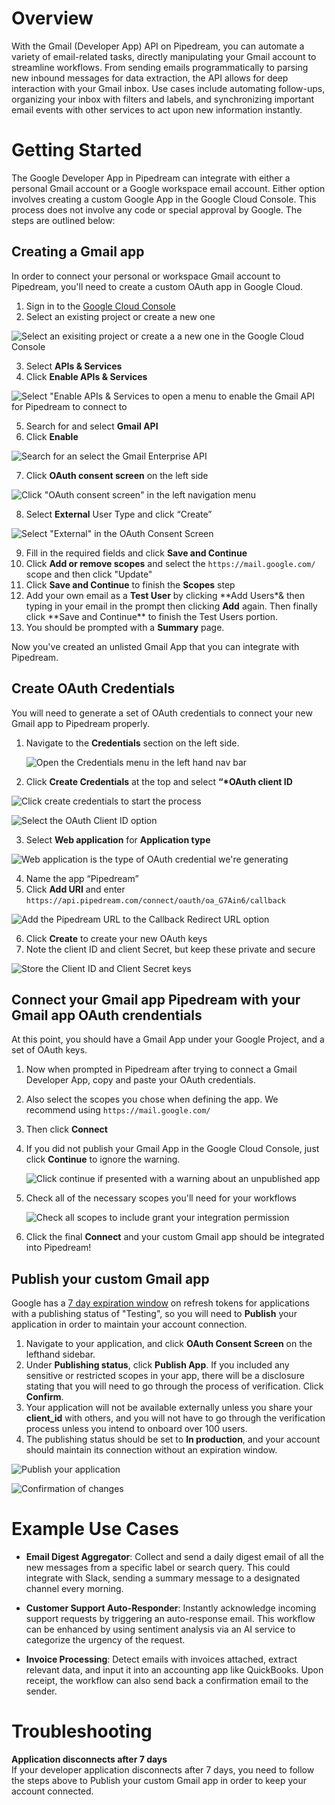 # Overview

With the Gmail (Developer App) API on Pipedream, you can automate a variety of email-related tasks, directly manipulating your Gmail account to streamline workflows. From sending emails programmatically to parsing new inbound messages for data extraction, the API allows for deep interaction with your Gmail inbox. Use cases include automating follow-ups, organizing your inbox with filters and labels, and synchronizing important email events with other services to act upon new information instantly.

# Getting Started

The Google Developer App in Pipedream can integrate with either a personal Gmail account or a Google workspace email account. Either option involves creating a custom Google App in the Google Cloud Console. This process does not involve any code or special approval by Google. The steps are outlined below:

## Creating a Gmail app

In order to connect your personal or workspace Gmail account to Pipedream, you'll need to create a custom OAuth app in Google Cloud.

1. Sign in to the [Google Cloud Console](https://cloud.google.com/)
2. Select an existing project or create a new one

![Select an exisiting project or create a a new one in the Google Cloud Console](https://res.cloudinary.com/pipedreamin/image/upload/v1663268100/docs/components/CleanShot_2022-09-15_at_14.54.34_vajyds.png)

3. Select **APIs & Services**
4. Click **Enable APIs & Services**

![Select "Enable APIs & Services to open a menu to enable the Gmail API for Pipedream to connect to](https://res.cloudinary.com/pipedreamin/image/upload/v1663268316/docs/components/CleanShot_2022-09-15_at_14.58.06_jshirk.png)

5. Search for and select **Gmail API**
6. Click **Enable**

![Search for an select the Gmail Enterprise API](https://res.cloudinary.com/pipedreamin/image/upload/v1663268442/docs/components/CleanShot_2022-09-15_at_15.00.22_skvwei.gif)

7. Click **OAuth consent screen** on the left side

![Click "OAuth consent screen" in the left navigation menu](https://res.cloudinary.com/pipedreamin/image/upload/v1663268506/docs/components/CleanShot_2022-09-15_at_15.01.24_wravfb.png)

8. Select **External** User Type and click “Create”

![Select "External" in the OAuth Consent Screen](https://res.cloudinary.com/pipedreamin/image/upload/v1663268545/docs/components/CleanShot_2022-09-15_at_15.02.22_fiekq1.png)

9. Fill in the required fields and click **Save and Continue**
10. Click **Add or remove scopes** and select the `https://mail.google.com/` scope and then click "Update"
11. Click **Save and Continue** to finish the **Scopes** step
12. Add your own email as a **Test User** by clicking **Add Users\*& then typing in your email in the prompt then clicking **Add** again. Then finally click **Save and Continue\*\* to finish the Test Users portion.
13. You should be prompted with a **Summary** page.

Now you've created an unlisted Gmail App that you can integrate with Pipedream.

## Create OAuth Credentials

You will need to generate a set of OAuth credentials to connect your new Gmail app to Pipedream properly.

1. Navigate to the **Credentials** section on the left side.

   ![Open the Credentials menu in the left hand nav bar](https://res.cloudinary.com/pipedreamin/image/upload/v1663269973/docs/components/CleanShot_2022-09-15_at_15.13.52_yvllxi.png)

2. Click **Create Credentials** at the top and select **“\*OAuth client ID**

![Click create credentials to start the process](https://res.cloudinary.com/pipedreamin/image/upload/v1663270014/docs/components/CleanShot_2022-09-15_at_15.14.15_hjulis.png)

![Select the OAuth Client ID option](https://res.cloudinary.com/pipedreamin/image/upload/v1663270093/docs/components/CleanShot_2022-09-15_at_15.14.39_juqtnm.png)

3. Select **Web application** for **Application type**

![Web application is the type of OAuth credential we're generating](https://res.cloudinary.com/pipedreamin/image/upload/v1663270117/docs/components/CleanShot_2022-09-15_at_15.14.56_hlseq6.png)

4. Name the app “Pipedream”
5. Click **Add URI** and enter `https://api.pipedream.com/connect/oauth/oa_G7Ain6/callback`

![Add the Pipedream URL to the Callback Redirect URL option](https://res.cloudinary.com/pipedreamin/image/upload/v1663270187/docs/components/CleanShot_2022-09-15_at_15.16.10_hvbocb.png)

6. Click **Create** to create your new OAuth keys
7. Note the client ID and client Secret, but keep these private and secure

![Store the Client ID and Client Secret keys](https://res.cloudinary.com/pipedreamin/image/upload/v1663270250/docs/components/CleanShot_2022-09-15_at_15.16.29_hvxnkx.png)

## Connect your Gmail app Pipedream with your Gmail app OAuth crendentials

At this point, you should have a Gmail App under your Google Project, and a set of OAuth keys.

1. Now when prompted in Pipedream after trying to connect a Gmail Developer App, copy and paste your OAuth credentials.
2. Also select the scopes you chose when defining the app. We recommend using `https://mail.google.com/`
3. Then click **Connect**
4. If you did not publish your Gmail App in the Google Cloud Console, just click **Continue** to ignore the warning.

   ![Click continue if presented with a warning about an unpublished app](https://res.cloudinary.com/pipedreamin/image/upload/v1663269902/docs/components/CleanShot_2022-09-15_at_15.19.58_jnzlwc.png)

5. Check all of the necessary scopes you'll need for your workflows

   ![Check all scopes to include grant your integration permission](https://res.cloudinary.com/pipedreamin/image/upload/v1663269729/docs/components/CleanShot_2022-09-15_at_15.20.26_jlnyw4.gif)

6. Click the final **Connect** and your custom Gmail app should be integrated into Pipedream!

## Publish your custom Gmail app

Google has a [7 day expiration window](https://developers.google.com/identity/protocols/oauth2#:~:text=A%20Google%20Cloud,Connect%20equivalents) on refresh tokens for applications with a publishing status of "Testing", so you will need to **Publish** your application in order to maintain your account connection.

1. Navigate to your application, and click **OAuth Consent Screen** on the lefthand sidebar.
2. Under **Publishing status**, click **Publish App**. If you included any sensitive or restricted scopes in your app, there will be a disclosure stating that you will need to go through the process of verification. Click **Confirm**.
3. Your application will not be available externally unless you share your **client_id** with others, and you will not have to go through the verification process unless you intend to onboard over 100 users.
4. The publishing status should be set to **In production**, and your account should maintain its connection without an expiration window.

![Publish your application](https://res.cloudinary.com/dpenc2lit/image/upload/v1698166716/Screenshot_2023-10-24_at_9.50.06_AM_lve7wq.png)

![Confirmation of changes](https://res.cloudinary.com/dpenc2lit/image/upload/v1698166716/Screenshot_2023-10-24_at_9.50.18_AM_mndtyc.png)

# Example Use Cases

- **Email Digest Aggregator**: Collect and send a daily digest email of all the new messages from a specific label or search query. This could integrate with Slack, sending a summary message to a designated channel every morning.

- **Customer Support Auto-Responder**: Instantly acknowledge incoming support requests by triggering an auto-response email. This workflow can be enhanced by using sentiment analysis via an AI service to categorize the urgency of the request.

- **Invoice Processing**: Detect emails with invoices attached, extract relevant data, and input it into an accounting app like QuickBooks. Upon receipt, the workflow can also send back a confirmation email to the sender.

# Troubleshooting

**Application disconnects after 7 days**<br>
If your developer application disconnects after 7 days, you need to follow the steps above to Publish your custom Gmail app in order to keep your account connected.
